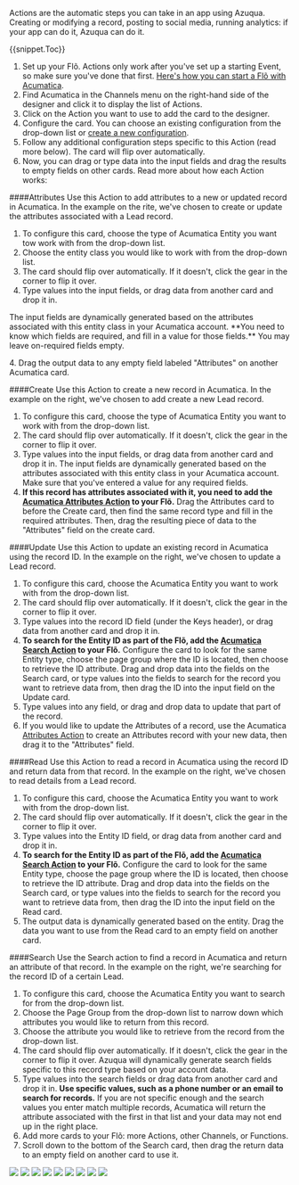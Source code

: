 Actions are the automatic steps you can take in an app using Azuqua. Creating or modifying a record, posting to social media, running analytics: if your app can do it, Azuqua can do it. 

{{snippet.Toc}}

1. Set up your Fl&otilde;. Actions only work after you've set up a starting Event, so make sure you've done that first. [Here's how you can start a Fl&otilde; with Acumatica]().
2. Find Acumatica in the Channels menu on the right-hand side of the designer and click it to display the list of Actions.
3. Click on the Action you want to use to add the card to the designer. 
4. Configure the card. You can choose an existing configuration from the drop-down list or [create a new configuration]().
5. Follow any additional configuration steps specific to this Action (read more below). The card will flip over automatically. 
5. Now, you can drag or type data into the input fields and drag the results to empty fields on other cards.  Read more about how each Action works:

####Attributes
Use this Action to add attributes to a new or updated record in Acumatica. In the example on the rite, we've chosen to create or update the attributes associated with a Lead record. 

1. To configure this card, choose the type of Acumatica Entity you want tow work with from the drop-down list. 
2. Choose the entity class you would like to work with from the drop-down list. 
3. The card should flip over automatically. If it doesn't, click the gear in the corner to flip it over. 
3. Type values into the input fields, or drag data from another card and drop it in.
<p>The input fields are dynamically generated based on the attributes associated with this entity class in your Acumatica account. **You need to know which fields are required, and fill in a value for those fields.** You may leave on-required fields empty.</p>
4. Drag the output data to any empty field labeled "Attributes" on another Acumatica card. 

####Create
Use this Action to create a new record in Acumatica. In the example on the right, we've chosen to add create a new Lead record.

1. To configure this card, choose the type of Acumatica Entity you want to work with from the drop-down list.  
2. The card should flip over automatically. If it doesn't, click the gear in the corner to flip it over. 
3. Type values into the input fields, or drag data from another card and drop it in. The input fields are dynamically generated based on the attributes associated with this entity class in your Acumatica account. Make sure that you've entered a value for any required fields.
4. **If this record has attributes associated with it, you need to add the [Acumatica Attributes Action]() to your Fl&otilde;.** Drag the Attributes card to before the Create card, then find the same record type and fill in the required attributes. Then, drag the resulting piece of data to the "Attributes" field on the create card.

####Update
Use this Action to update an existing record in Acumatica using the record ID. In the example on the right, we've chosen to update a Lead record. 

1. To configure this card, choose the Acumatica Entity you want to work with from the drop-down list.  
2. The card should flip over automatically. If it doesn't, click the gear in the corner to flip it over. 
3. Type values into the record ID field (under the Keys header), or drag data from another card and drop it in.
4. **To search for the Entity ID as part of the Fl&otilde;, add the [Acumatica Search Action]() to your Fl&otilde;.** Configure the card to look for the same Entity type, choose the page group where the ID is located, then choose to retrieve the ID attribute. Drag and drop data into the fields on the Search card, or type values into the fields to search for the record you want to retrieve data from, then drag the ID into the input field on the Update card. 
5. Type values into any field, or drag and drop data to update that part of the record. 
6. If you would like to update the Attributes of a record, use the Acumatica [Attributes Action]() to create an Attributes record with your new data, then drag it to the "Attributes" field. 

####Read
Use this Action to read a record in Acumatica using the record ID and return data from that record. In the example on the right, we've chosen to read details from a Lead record. 

1. To configure this card, choose the Acumatica Entity you want to work with from the drop-down list.  
2. The card should flip over automatically. If it doesn't, click the gear in the corner to flip it over. 
3. Type values into the Entity ID field, or drag data from another card and drop it in.
4. **To search for the Entity ID as part of the Fl&otilde;, add the [Acumatica Search Action]() to your Fl&otilde;.** Configure the card to look for the same Entity type, choose the page group where the ID is located, then choose to retrieve the ID attribute. Drag and drop data into the fields on the Search card, or type values into the fields to search for the record you want to retrieve data from, then drag the ID into the input field on the Read card. 
5. The output data is dynamically generated based on the entity. Drag the data you want to use from the Read card to an empty field on another card. 

####Search
Use the Search action to find a record in Acumatica and return an attribute of that record. In the example on the right, we're searching for the record ID of a certain Lead. 

1. To configure this card, choose the Acumatica Entity you want to search for from the drop-down list. 
2. Choose the Page Group from the drop-down list to narrow down which attributes you would like to return from this record. 
3. Choose the attribute you would like to retrieve from the record from the drop-down list. 
4. The card should flip over automatically. If it doesn't, click the gear in the corner to flip it over. Azuqua will dynamically generate search fields specific to this record type based on your account data. 
5. Type values into the search fields or drag data from another card and drop it in. **Use specific values, such as a phone number or an email to search for records.** If you are not specific enough and the search values you enter match multiple records, Acumatica will return the attribute associated with the first in that list and your data may not end up in the right place. 
6. Add more cards to your Flõ: more Actions, other Channels, or Functions.
7. Scroll down to the bottom of the Search card, then drag the return data to an empty field on another card to use it. 

<div>
    <div style="width: 60%; float: left; margin-right: 10px">
    </div>
    <div style="width: 30%, float: left">
    </div>
</div>

<img src="https://s3.amazonaws.com/azuqua_static/help-center/Channels/acumatica/acumatica-action-attributes-1.png">

<img src="https://s3.amazonaws.com/azuqua_static/help-center/Channels/acumatica/acumatica-action-attributes-2.png">

<img src="https://s3.amazonaws.com/azuqua_static/help-center/Channels/acumatica/acumatica-action-create-1.png">

<img src="https://s3.amazonaws.com/azuqua_static/help-center/Channels/acumatica/acumatica-action-create-2.png">

<img src="https://s3.amazonaws.com/azuqua_static/help-center/Channels/acumatica/acumatica-action-update.png">

<img src="https://s3.amazonaws.com/azuqua_static/help-center/Channels/acumatica/acumatica-action-read.png">

<img src="https://s3.amazonaws.com/azuqua_static/help-center/Channels/acumatica/acumatica-action-search-1.png">

<img src="https://s3.amazonaws.com/azuqua_static/help-center/Channels/acumatica/acumatica-action-search-2.png">

<img src="https://s3.amazonaws.com/azuqua_static/help-center/Channels/acumatica/acumatica-action-search-3.png">